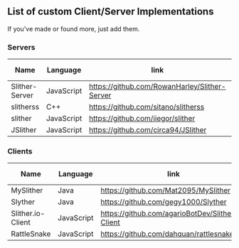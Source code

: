 ## List of custom Client/Server Implementations
If you've made or found more, just add them.

<a id="servers"></a>
### Servers

|Name|Language|link|Protocol-Version|GitHub-Stars|
|----|--------|----|----------------|-----|
|Slither-Server|JavaScript|https://github.com/RowanHarley/Slither-Server|![8](https://img.shields.io/badge/protocol-8-orange.svg)|![](https://img.shields.io/github/stars/RowanHarley/Slither-Server.svg)|
|slitherss|C++|https://github.com/sitano/slitherss|![8](https://img.shields.io/badge/protocol-8-orange.svg)|![](https://img.shields.io/github/stars/sitano/slitherss.svg)|
|slither|JavaScript|https://github.com/iiegor/slither|![8](https://img.shields.io/badge/protocol-8-orange.svg)|![](https://img.shields.io/github/stars/iiegor/slither.svg)|
|JSlither|JavaScript|https://github.com/circa94/JSlither|![6](https://img.shields.io/badge/protocol-6-red.svg)|![](https://img.shields.io/github/stars/circa94/JSlither.svg)|

<a id="clients"></a>
### Clients

|Name|Language|link|Protocol-Version|GitHub-Stars|
|----|--------|----|----------------|-----|
|MySlither|Java|https://github.com/Mat2095/MySlither|![11](https://img.shields.io/badge/protocol-11-brightgreen.svg)|![](https://img.shields.io/github/stars/Mat2095/MySlither.svg)|
|Slyther|Java|https://github.com/gegy1000/Slyther|![10](https://img.shields.io/badge/protocol-10-green.svg)|![](https://img.shields.io/github/stars/gegy1000/Slyther.svg)|
|Slither.io-Client|JavaScript|https://github.com/agarioBotDev/Slither.io-Client|![8](https://img.shields.io/badge/protocol-8-orange.svg)|![](https://img.shields.io/github/stars/agarioBotDev/Slither.io-Client.svg)|
|RattleSnake|JavaScript|https://github.com/dahquan/rattlesnake|![8](https://img.shields.io/badge/protocol-8-orange.svg)|![](https://img.shields.io/github/stars/dahquan/rattlesnake.svg)|

